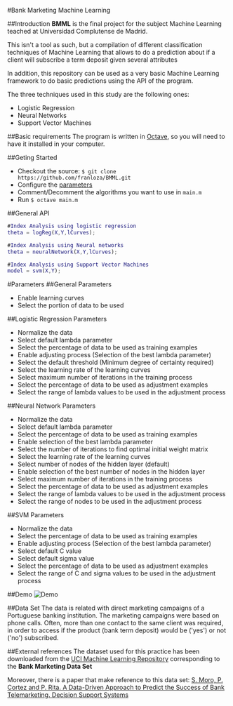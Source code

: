
#Bank Marketing Machine Learning

##Introduction
**BMML** is the final project for the subject Machine Learning teached at Universidad
 Complutense de Madrid.

This isn't a tool as such, but a compilation of different classification
techniques of Machine Learning that allows to do a prediction about if a client
will subscribe a term deposit given several attributes

In addition, this repository can be used as a very basic Machine Learning framework
to do basic predictions using the API of the program.

The three techniques used in this study are the following ones:

* Logistic Regression
* Neural Networks
* Support Vector Machines

##Basic requirements
The program is written in [Octave](https://www.gnu.org/software/octave/download.html), so you will need to have it installed in your computer.

##Geting Started
* Checkout the source: `$ git clone https://github.com/franloza/BMML.git`
* Configure the [parameters](#parameters)
* Comment/Decomment the algorithms you want to use in `main.m`
* Run `$ octave main.m`

##General API

```matlab
#Index Analysis using logistic regression
theta = logReg(X,Y,lCurves);

#Index Analysis using Neural networks
theta = neuralNetwork(X,Y,lCurves);

#Index Analysis using Support Vector Machines
model = svm(X,Y);

```

#Parameters
##General Parameters
* Enable learning curves
* Select the portion of data to be used

##Logistic Regression Parameters
* Normalize the data
* Select default lambda parameter
* Select the percentage of data to be used as training examples
* Enable adjusting process (Selection of the best lambda parameter)
* Select the default threshold (Minimum degree of certainty required)
* Select the learning rate of the learning curves
* Select maximum number of iterations in the training process
* Select the percentage of data to be used as adjustment examples
* Select the range of lambda values to be used in the adjustment process


##Neural Network Parameters
* Normalize the data
* Select default lambda parameter
* Select the percentage of data to be used as training examples
* Enable selection of the best lambda parameter
* Select the number of iterations to find optimal initial weight matrix
* Select the learning rate of the learning curves
* Select number of nodes of the hidden layer (default)
* Enable selection of the best number of nodes in the hidden layer
* Select maximum number of iterations in the training process
* Select the percentage of data to be used as adjustment examples
* Select the range of lambda values to be used in the adjustment process
* Select the range of nodes to be used in the adjustment process

##SVM Parameters
* Normalize the data
* Select the percentage of data to be used as training examples
* Enable adjusting process (Selection of the best lambda parameter)
* Select default C value
* Select default sigma value
* Select the percentage of data to be used as adjustment examples
* Select the range of C and sigma values to be used in the adjustment process

##Demo
![Demo](https://cloud.githubusercontent.com/assets/9200682/12464641/4babce0a-bfca-11e5-8c96-3eb4b27c2307.png)

##Data Set
The data is related with direct marketing campaigns of a Portuguese banking institution. The marketing campaigns were based on phone calls. Often, more than one contact to the same client was required, in order to access if the product (bank term deposit) would be ('yes') or not ('no') subscribed.

##External references
The dataset used for this practice has been downloaded from the
[UCI Machine Learning Repository](http://archive.ics.uci.edu/ml/datasets/Bank+Marketing)
corresponding to the **Bank Marketing Data Set**

Moreover, there is a paper that make reference to this data set:
[S. Moro, P. Cortez and P. Rita. A Data-Driven Approach to Predict the Success of Bank Telemarketing. Decision Support Systems](http://repositorium.sdum.uminho.pt/bitstream/1822/30994/1/dss-v3.pdf)
